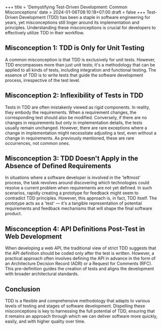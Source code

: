 +++
title = 'Demystifying Test-Driven Development: Common Misconceptions'
date = 2024-01-06T08:10:18+07:00
draft = false
+++
Test-Driven Development (TDD) has been a staple in software engineering for years, yet misconceptions still linger around its implementation and principles. Understanding these misconceptions is crucial for developers to effectively utilize TDD in their workflow.

## Misconception 1: TDD is Only for Unit Testing
A common misconception is that TDD is exclusively for unit tests. However, TDD encompasses more than just unit tests; it's a methodology that can be applied to all kinds of tests, including integration and functional testing. The essence of TDD is to write tests that guide the software development process, irrespective of the test level.

## Misconception 2: Inflexibility of Tests in TDD
Tests in TDD are often mistakenly viewed as rigid components. In reality, they embody the requirements. When a requirement changes, the corresponding test should also be modified. Conversely, if there are no changes in requirements but only in implementation details, the tests usually remain unchanged. However, there are rare exceptions where a change in implementation might necessitate adjusting a test, even without a change in requirements. As previously mentioned, these are rare occurrences, not common ones.

## Misconception 3: TDD Doesn't Apply in the Absence of Defined Requirements
In situations where a software developer is involved in the 'leftmost' process, the task revolves around discovering which technologies could resolve a current problem when requirements are not yet defined. In such scenarios, rapidly creating a prototype for feedback might seem to contradict TDD principles. However, this approach is, in fact, TDD itself. The prototype acts as a 'test' — it's a tangible representation of potential requirements and feedback mechanisms that will shape the final software product.

## Misconception 4: API Definitions Post-Test in Web Development
When developing a web API, the traditional view of strict TDD suggests that the API definition should be coded only after the test is written. However, a practical approach often involves defining the API in advance in the form of an Architecture Decision Record (ADR) or a Request for Comments (RFC). This pre-definition guides the creation of tests and aligns the development with broader architectural standards.

## Conclusion
TDD is a flexible and comprehensive methodology that adapts to various levels of testing and stages of software development. Dispelling these misconceptions is key to harnessing the full potential of TDD, ensuring that it remains an approach through which we can deliver software more quickly, easily, and with higher quality over time.